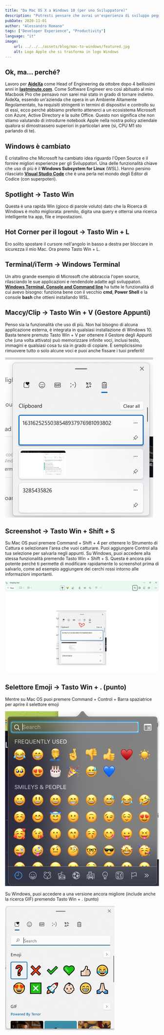 ```yaml
---
title: "Da Mac OS X a Windows 10 (per uno Sviluppatore)"
description: "Potresti pensare che avrai un'esperienza di sviluppo peggiore e che ti mancheranno molte funzionalità che dai per scontate. Ti mostro come sono migrato al caro vecchio Windows senza perdere la testa."
pubDate: 2020-11-01
author: "Alessandro Romano"
tags: ["Developer Experience", "Productivity"]
language: "it"
image:
    url: ../../../assets/blog/mac-to-windows/featured.jpg
    alt: Logo Apple che si trasforma in logo Windows
---
```


## Ok, ma... perché?

Lavoro per [**AideXa**](https://www.aidexa.it/) come Head of Engineering da ottobre dopo 4 bellissimi anni in [**lastminute.com**](https://lastminute.com/). Come Software Engineer ero così abituato al mio Macbook Pro che pensavo non sarei mai stato in grado di tornare indietro. AideXa, essendo un'azienda che opera in un Ambiente Altamente Regolamentato, ha requisiti stringenti in termini di dispositivi e controllo su di essi, ecco perché abbiamo preferito attenerci a un ecosistema Microsoft con Azure, Active Directory e la suite Office. Questo non significa che non stiamo valutando di introdurre notebook Apple nella nostra policy aziendale qualora si dimostrassero superiori in particolari aree (sì, CPU M1 sto parlando di te).

## Windows è cambiato

È cristallino che Microsoft ha cambiato idea riguardo l'Open Source e il fornire migliori esperienze per gli Sviluppatori. Una delle funzionalità chiave che uso di più è il **Windows Subsystem for Linux** (WSL). Hanno persino rilasciato [**Visual Studio Code**](https://code.visualstudio.com/) che è una perla nel mondo degli Editor di Codice (con superpoteri).

## Spotlight -> Tasto Win

Questa è una rapida Win (gioco di parole voluto) dato che la Ricerca di Windows è molto migliorata: premilo, digita una query e otterrai una ricerca intelligente tra app, file e impostazioni.

## Hot Corner per il logout -> Tasto Win + L

Ero solito spostare il cursore nell'angolo in basso a destra per bloccare in sicurezza il mio Mac. Ora premo Tasto Win + L.

## Terminal/iTerm -> Windows Terminal

Un altro grande esempio di Microsoft che abbraccia l'open source, rilasciando le sue applicazioni e rendendole adatte agli sviluppatori. [**Windows Terminal, Console and Command line**](https://github.com/microsoft/terminal) ha tutte le funzionalità di cui avevo bisogno: funziona bene con il vecchio **cmd**, **Power Shell** e la console **bash** che ottieni installando WSL.

## Maccy/Clip -> Tasto Win + V (Gestore Appunti)

Penso sia la funzionalità che uso di più. Non hai bisogno di alcuna applicazione esterna, è integrata in qualsiasi installazione di Windows 10. Basta tenere premuto Tasto Win + V per ottenere il Gestore degli Appunti che (una volta attivato) può memorizzare infinite voci, inclusi testo, immagini e qualsiasi cosa tu sia in grado di copiare. È semplicissimo rimuovere tutto o solo alcune voci e puoi anche fissare i tuoi preferiti!

![image](../../../assets/blog/mac-to-windows/clipboard-manager.png)

## Screenshot -> Tasto Win + Shift + S

Su Mac OS puoi premere Command + Shift + 4 per ottenere lo Strumento di Cattura e selezionare l'area che vuoi catturare. Puoi aggiungere Control alla tua selezione per salvarla negli appunti.
Su Windows, puoi accedere alla stessa funzionalità premendo Tasto Win + Shift + S. Questa è ancora più potente perché ti permette di modificare rapidamente lo screenshot prima di salvarlo, come ad esempio aggiungere dei cerchi rossi intorno alle informazioni importanti.

![image](../../../assets/blog/mac-to-windows/snipping-tool.png)

## Selettore Emoji -> Tasto Win + . (punto)

Mentre su Mac OS puoi premere Command + Control + Barra spaziatrice per aprire il selettore emoji

![image](../../../assets/blog/mac-to-windows/emojiPickerMac.png)

Su Windows, puoi accedere a una versione ancora migliore (include anche la ricerca GIF) premendo Tasto Win + . (punto)

![image](../../../assets/blog/mac-to-windows/emojiPicker.jpg)
